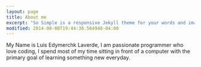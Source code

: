 ```yaml
---
layout: page
title: About me
excerpt: "So Simple is a responsive Jekyll theme for your words and images."
modified: 2014-08-08T19:44:38.564948-04:00
---
```


My Name is Luis Edymerchk Laverde, I am passionate programmer who love coding, I spend most of my time sitting in front of a computer with the primary goal of learning something new everyday.